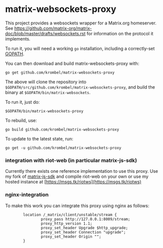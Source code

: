 # matrix-websockets-proxy

This project provides a websockets wrapper for a Matrix.org homeserver. See
https://github.com/matrix-org/matrix-doc/blob/master/drafts/websockets.rst
for information on the protocol it implements.

To run it, you will need a working `go` installation, including a correctly-set
[GOPATH](https://golang.org/doc/code.html#GOPATH). 

You can then download and build matrix-websockets-proxy with:

    go get github.com/krombel/matrix-websockets-proxy

The above will clone the repository into
`$GOPATH/src/github.com/krombel/matrix-websockets-proxy`, and build the
binary at `$GOPATH/bin/matrix-websockets`.

To run it, just do:

    $GOPATH/bin/matrix-websockets-proxy

To rebuild, use:

    go build github.com/krombel/matrix-websockets-proxy
    
To update to the latest state, run:

    go get -u github.com/krombel/matrix-websockets-proxy

### integration with riot-web (in particular matrix-js-sdk)
Currently there exists one reference implementation to use this proxy. Use my fork of [matrix-js-sdk](https://github.com/krombel/matrix-js-sdk/tree/krombel_websockets) and compile riot-web on your own or use my hosted instance at
[https://msgs.tk/riotws](https://msgs.tk/riotws)

### nginx-integration
To make this work you can integrate this proxy using nginx as follows:
```
        location /_matrix/client/unstable/stream {
                proxy_pass http://127.0.0.1:8009/stream;
                proxy_http_version 1.1;
                proxy_set_header Upgrade $http_upgrade;
                proxy_set_header Connection "upgrade";
                proxy_set_header Origin "";
        }
```


